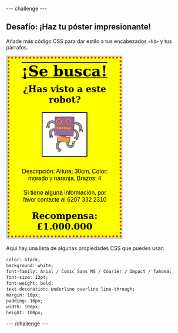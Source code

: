 \--- challenge \---

## Desafío: ¡Haz tu póster impresionante!

Añade más código CSS para dar estilo a tus encabezados `<h3>` y tus párrafos.

![captura de pantalla](images/wanted-final.png)

Aquí hay una lista de algunas propiedades CSS que puedes usar:

    color: black;
    background: white;
    font-family: Arial / Comic Sans MS / Courier / Impact / Tahoma;
    font-size: 12pt;
    font-weight: bold;
    text-decoration: underline overline line-through;
    margin: 10px;
    padding: 10px;
    width: 100px;
    height: 100px;
    

\--- /challenge \---